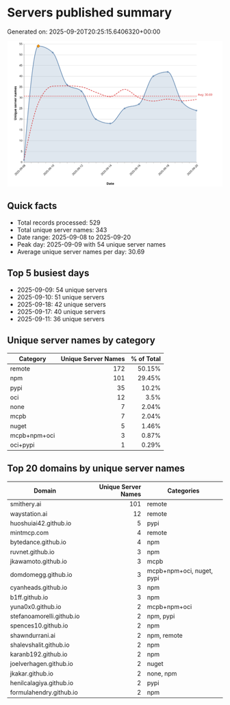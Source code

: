 # Servers published summary

Generated on: 2025-09-20T20:25:15.6406320+00:00

![Unique servers per day](servers-per-day.svg)

## Quick facts
- Total records processed: 529
- Total unique server names: 343
- Date range: 2025-09-08 to 2025-09-20
- Peak day: 2025-09-09 with 54 unique server names
- Average unique server names per day: 30.69

## Top 5 busiest days
- 2025-09-09: 54 unique servers
- 2025-09-10: 51 unique servers
- 2025-09-18: 42 unique servers
- 2025-09-17: 40 unique servers
- 2025-09-11: 36 unique servers

## Unique server names by category

| Category | Unique Server Names | % of Total |
|----------|---------------------:|-----------:|
| remote | 172 | 50.15% |
| npm | 101 | 29.45% |
| pypi | 35 | 10.2% |
| oci | 12 | 3.5% |
| none | 7 | 2.04% |
| mcpb | 7 | 2.04% |
| nuget | 5 | 1.46% |
| mcpb+npm+oci | 3 | 0.87% |
| oci+pypi | 1 | 0.29% |

## Top 20 domains by unique server names

| Domain | Unique Server Names | Categories |
|--------|---------------------:|------------|
| smithery.ai | 101 | remote |
| waystation.ai | 12 | remote |
| huoshuiai42.github.io | 5 | pypi |
| mintmcp.com | 4 | remote |
| bytedance.github.io | 4 | npm |
| ruvnet.github.io | 3 | npm |
| jkawamoto.github.io | 3 | mcpb |
| domdomegg.github.io | 3 | mcpb+npm+oci, nuget, pypi |
| cyanheads.github.io | 3 | npm |
| b1ff.github.io | 3 | npm |
| yuna0x0.github.io | 2 | mcpb+npm+oci |
| stefanoamorelli.github.io | 2 | npm, pypi |
| spences10.github.io | 2 | npm |
| shawndurrani.ai | 2 | npm, remote |
| shalevshalit.github.io | 2 | npm |
| karanb192.github.io | 2 | npm |
| joelverhagen.github.io | 2 | nuget |
| jkakar.github.io | 2 | none, npm |
| henilcalagiya.github.io | 2 | pypi |
| formulahendry.github.io | 2 | npm |
